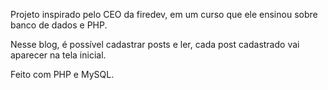 Projeto inspirado pelo CEO da firedev, em um curso que ele ensinou sobre banco de dados e PHP.

Nesse blog, é possível cadastrar posts e ler, cada post cadastrado vai aparecer na tela inicial. 

Feito com PHP e MySQL.
